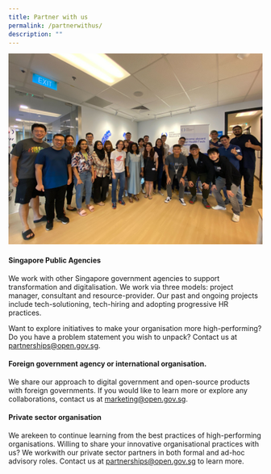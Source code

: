 ```yaml
---
title: Partner with us
permalink: /partnerwithus/
description: ""
---
```

![healthtech sprint](/images/healthtechsprint.jpg)
#### Singapore Public Agencies


We work with other Singapore government agencies to support transformation and digitalisation. We work via three models: project manager, consultant and resource-provider. Our past and ongoing projects include tech-solutioning, tech-hiring and adopting progressive HR practices.

Want to explore initiatives to make your organisation more high-performing? Do you have a problem statement you wish to unpack? Contact us at <a href="partnerships@open.gov.sg">partnerships@open.gov.sg</a>.


#### Foreign government agency or international organisation.



We share our approach to digital government and open-source products with foreign governments. If you would like to learn more or explore any collaborations, contact us at 
<a href="marketing@open.gov.sg">marketing@open.gov.sg</a>.


#### Private sector organisation


We arekeen to continue learning from the best practices of high-performing organisations. Willing to share your innovative organisational practices with us? We workwith our private sector partners in both formal and ad-hoc advisory roles. Contact us at <a href="partnerships@open.gov.sg">partnerships@open.gov.sg</a> to learn more.

